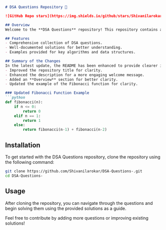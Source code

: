 ```markdown
# DSA Questions Repository 🚀

![GitHub Repo stars](https://img.shields.io/github/stars/Shivanilarokar/DSA-Questions-) ![GitHub forks](https://img.shields.io/github/forks/Shivanilarokar/DSA-Questions-) ![GitHub issues](https://img.shields.io/github/issues/Shivanilarokar/DSA-Questions-)

## Overview
Welcome to the **DSA Questions** repository! This repository contains a collection of Data Structures and Algorithms (DSA) questions along with their solutions.

## Features
- Comprehensive collection of DSA questions.
- Well-documented solutions for better understanding.
- Examples provided for key algorithms and data structures.

## Summary of the Changes
In the latest update, the README has been enhanced to provide clearer information and better organization:
- Improved the repository title for clarity.
- Enhanced the description for a more engaging welcome message.
- Added an **Overview** section for better clarity.
- Updated the example of the Fibonacci function for clarity.

### Updated Fibonacci Function Example
```python
def fibonacci(n):
    if n <= 0:
        return 0
    elif n == 1:
        return 1
    else:
        return fibonacci(n-1) + fibonacci(n-2)
```

## Installation
To get started with the DSA Questions repository, clone the repository using the following command:

```bash
git clone https://github.com/Shivanilarokar/DSA-Questions-.git
cd DSA-Questions-
```

## Usage
After cloning the repository, you can navigate through the questions and begin solving them using the provided solutions as a guide.

Feel free to contribute by adding more questions or improving existing solutions!
```